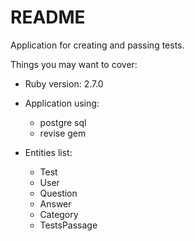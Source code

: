 # README

Application for creating and passing tests.

Things you may want to cover:

* Ruby version: 2.7.0

* Application using:
  - postgre sql
  - revise gem

* Entities list:
  - Test
  - User
  - Question
  - Answer
  - Category
  - TestsPassage
